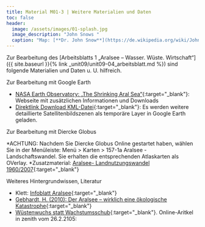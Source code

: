 ```yaml
---
title: Material M01-3 | Weitere Materialien und Daten
toc: false
header:
  image: /assets/images/01-splash.jpg
  image_description: "John Snows "
  caption: "Map: [**Dr. John Snow**](https://de.wikipedia.org/wiki/John_Snow_(Mediziner)) [Wellcome Library via wikimedia](https://w.wiki/QtV)"
---
```


Zur Bearbeitung des [Arbeitsblatts 1 „Aralsee – Wasser. Wüste. Wirtschaft“]({{ site.baseurl }}{% link _unit09/unit09-04_arbeitsblatt.md %}) sind folgende Materialien und Daten u. U. hilfreich.

Zur Bearbeitung mit Google Earth

  * [NASA Earth Observatory: „The Shrinking Aral Sea“](http://earthobservatory.nasa.gov/Features/WorldOfChange/aral_sea.php){:target="_blank"}: Webseite mit zusätzlichen Informationen und Downloads
  * [Direktlink Download KML-Datei](https://eoimages.gsfc.nasa.gov/images/imagerecords/1000/1396/ge_01396.kml){:target="_blank"}: Es werden weitere detaillierte Satellitenbildszenen als temporäre Layer in Google Earth geladen.

Zur Bearbeitung mit Diercke Globus

  *ACHTUNG: Nachdem Sie Diercke Globus Online gestartet haben, wählen Sie in der Menüleiste: Menü > Karten > 157-1a Aralsee - Landschaftswandel. Sie erhalten die entsprechenden Atlaskarten als OVerlay.
  *Zusatzmaterial: [Aralsee- Landnutzungswandel 1960/2007](http://www.diercke.de/content/aralsee-landschaftswandel-1960-2007-978-3-14-100700-8-157-1-0){:target="_blank"} 

Weiteres Hintergrundwissen, Literatur

  * Klett: [Infoblatt Aralsee](https://www.klett.de/alias/1006578){:target="_blank"}
  * [Gebhardt, H. (2010): Der Aralsee – wirklich eine ökologische Katastrophe](http://www.geog.uni-heidelberg.de/md/chemgeo/geog/human/gebhardt_aralsee.pdf){:target="_blank"}
  * [Wüstenwuchs statt Wachstumsschub](http://www.zenithonline.de/deutsch/wirtschaft/a/artikel/wuestenwuchs-statt-wachstumsschub-004365/){:target="_blank"}. Online-Aritkel in zenith vom 26.2.2105: 

